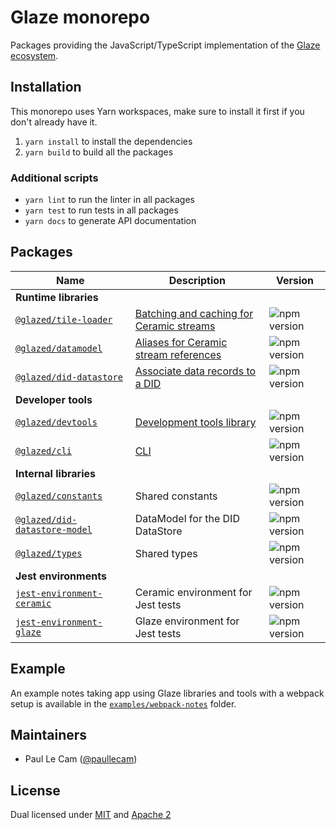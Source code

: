 # Glaze monorepo

Packages providing the JavaScript/TypeScript implementation of the [Glaze ecosystem](https://developers.ceramic.network/tools/glaze/overview/).

## Installation

This monorepo uses Yarn workspaces, make sure to install it first if you don't already have it.

1. `yarn install` to install the dependencies
1. `yarn build` to build all the packages

### Additional scripts

- `yarn lint` to run the linter in all packages
- `yarn test` to run tests in all packages
- `yarn docs` to generate API documentation

## Packages

| Name                                                              | Description                                                                                               | Version                                                                      |
| ----------------------------------------------------------------- | --------------------------------------------------------------------------------------------------------- | ---------------------------------------------------------------------------- |
| **Runtime libraries**                                             |
| [`@glazed/tile-loader`](./packages/tile-loader)                   | [Batching and caching for Ceramic streams](https://developers.ceramic.network/tools/glaze/tile-loader/)   | ![npm version](https://img.shields.io/npm/v/@glazed/tile-loader.svg)         |
| [`@glazed/datamodel`](./packages/datamodel)                       | [Aliases for Ceramic stream references](https://developers.ceramic.network/tools/glaze/datamodel/)        | ![npm version](https://img.shields.io/npm/v/@glazed/datamodel.svg)           |
| [`@glazed/did-datastore`](./packages/did-datastore)               | [Associate data records to a DID](https://developers.ceramic.network/tools/glaze/did-datastore/)          | ![npm version](https://img.shields.io/npm/v/@glazed/did-datastore.svg)       |
| **Developer tools**                                               |
| [`@glazed/devtools`](./packages/devtools)                         | [Development tools library](https://developers.ceramic.network/tools/glaze/development/#devtools-library) | ![npm version](https://img.shields.io/npm/v/@glazed/devtools.svg)            |
| [`@glazed/cli`](./packages/cli)                                   | [CLI](https://developers.ceramic.network/tools/glaze/development/#cli)                                    | ![npm version](https://img.shields.io/npm/v/@glazed/cli.svg)                 |
| **Internal libraries**                                            |
| [`@glazed/constants`](./packages/constants)                       | Shared constants                                                                                          | ![npm version](https://img.shields.io/npm/v/@glazed/constants.svg)           |
| [`@glazed/did-datastore-model`](./packages/did-datastore-model)   | DataModel for the DID DataStore                                                                           | ![npm version](https://img.shields.io/npm/v/@glazed/did-datastore-model.svg) |
| [`@glazed/types`](./packages/types)                               | Shared types                                                                                              | ![npm version](https://img.shields.io/npm/v/@glazed/types.svg)               |
| **Jest environments**                                             |
| [`jest-environment-ceramic`](./packages/jest-environment-ceramic) | Ceramic environment for Jest tests                                                                        | ![npm version](https://img.shields.io/npm/v/jest-environment-ceramic.svg)    |
| [`jest-environment-glaze`](./packages/jest-environment-glaze)     | Glaze environment for Jest tests                                                                          | ![npm version](https://img.shields.io/npm/v/jest-environment-glaze.svg)      |

## Example

An example notes taking app using Glaze libraries and tools with a webpack setup is available in the [`examples/webpack-notes`](examples/webpack-notes) folder.

## Maintainers

- Paul Le Cam ([@paullecam](http://github.com/paullecam))

## License

Dual licensed under [MIT](LICENSE-MIT) and [Apache 2](LICENSE-APACHE)
